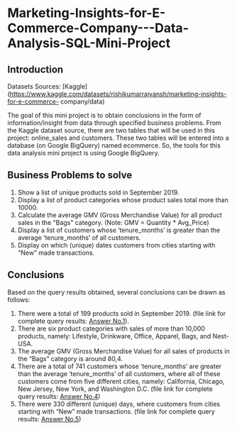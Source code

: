 # Marketing-Insights-for-E-Commerce-Company---Data-Analysis-SQL-Mini-Project

## Introduction
Datasets Sources: [Kaggle](https://www.kaggle.com/datasets/rishikumarrajvansh/marketing-insights-for-e-commerce-
company/data)

The goal of this mini project is to obtain conclusions in the form of information/insight from data through specified business problems. From the Kaggle dataset source, there are two tables that will be used in this project: online_sales and customers. These two tables will be entered into a database (on Google BigQuery) named ecommerce. So, the tools for this data analysis mini project is using Google BigQuery.

## Business Problems to solve

1. Show a list of unique products sold in September 2019.
2. Display a list of product categories whose product sales total more than 10000.
3. Calculate the average GMV (Gross Merchandise Value) for all product sales in the "Bags" category. (Note: GMV = Quantity * Avg_Price)
4. Display a list of customers whose ‘tenure_months’ is greater than the average ‘tenure_months’ of all customers.
5. Display on which (unique) dates customers from cities starting with “New” made transactions.

## Conclusions

Based on the query results obtained, several conclusions can be drawn as follows:
1. There were a total of 199 products sold in September 2019. (file link for complete query results: [Answer No.1](https://drive.google.com/file/d/194_9r3sjFXoFhwgDFuQfv8bR6E71p2jG/view?usp=sharing)).
2. There are six product categories with sales of more than 10,000 products, namely: Lifestyle, Drinkware, Office, Apparel, Bags, and Nest-USA. 
3. The average GMV (Gross Merchandise Value) for all sales of products in the “Bags” category is around 80,4.
4. There are a total of 741 customers whose ‘tenure_months’ are greater than the average ‘tenure_months’ of all customers, where all of these customers come from five different cities, namely: California, Chicago, New Jersey, New York, and Washington D.C. (file link for complete query results: [Answer No.4](https://drive.google.com/file/d/1s1H43-IgPPn4YlNQec_0D8Ye4g4Hclp-/view?usp=sharing))
5. There were 330 different (unique) days, where customers from cities starting with “New” made transactions. (file link for complete query results: [Answer No.5](https://drive.google.com/file/d/1po0fbcWHg1lFyx86R8NG8GVgv2VjEn5w/view?usp=sharing))
